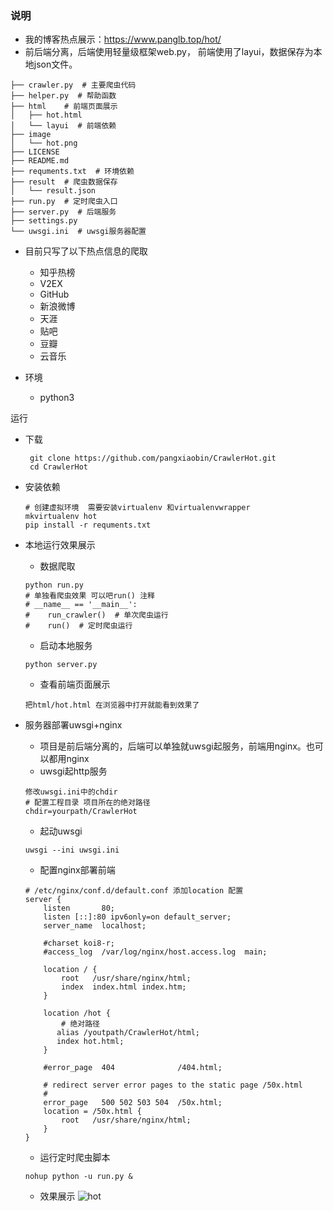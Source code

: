 ### 说明
- 我的博客热点展示：https://www.panglb.top/hot/
- 前后端分离，后端使用轻量级框架web.py， 前端使用了layui，数据保存为本地json文件。
```shell
├── crawler.py  # 主要爬虫代码
├── helper.py  # 帮助函数
├── html    # 前端页面展示
│   ├── hot.html
│   └── layui  # 前端依赖
├── image
│   └── hot.png
├── LICENSE
├── README.md
├── requments.txt  # 环境依赖
├── result  # 爬虫数据保存
│   └── result.json
├── run.py  # 定时爬虫入口
├── server.py  # 后端服务
├── settings.py
└── uwsgi.ini  # uwsgi服务器配置
```

- 目前只写了以下热点信息的爬取

  - 知乎热榜
  - V2EX
  - GitHub
  - 新浪微博
  - 天涯
  - 贴吧
  - 豆瓣
  - 云音乐

- 环境

  - python3

运行

- 下载

  ```shell
   git clone https://github.com/pangxiaobin/CrawlerHot.git
   cd CrawlerHot
  ```

- 安装依赖

  ```shell
  # 创建虚拟环境  需要安装virtualenv 和virtualenvwrapper
  mkvirtualenv hot
  pip install -r requments.txt
  ```

- 本地运行效果展示

  - 数据爬取

  ```shell
  python run.py
  # 单独看爬虫效果 可以吧run() 注释
  # __name__ == '__main__':
  #    run_crawler()  # 单次爬虫运行
  #    run()  # 定时爬虫运行
  ```

  - 启动本地服务

  ```shell
  python server.py
  ```

  - 查看前端页面展示 

  ```
  把html/hot.html 在浏览器中打开就能看到效果了
  ```

- 服务器部署uwsgi+nginx 

  - 项目是前后端分离的，后端可以单独就uwsgi起服务，前端用nginx。也可以都用nginx
  - uwsgi起http服务

  ```uwsgi
  修改uwsgi.ini中的chdir
  # 配置工程目录 项目所在的绝对路径
  chdir=yourpath/CrawlerHot
  ```

  - 起动uwsgi

  ```shell
  uwsgi --ini uwsgi.ini
  ```

  - 配置nginx部署前端

  ```nginx
  # /etc/nginx/conf.d/default.conf 添加location 配置
  server {
      listen       80;
      listen [::]:80 ipv6only=on default_server;
      server_name  localhost;
  
      #charset koi8-r;
      #access_log  /var/log/nginx/host.access.log  main;
  
      location / {
          root   /usr/share/nginx/html;
          index  index.html index.htm;
      }
      
      location /hot {
          # 绝对路径
         alias /youtpath/CrawlerHot/html;
         index hot.html;
      }
      
      #error_page  404              /404.html;
  
      # redirect server error pages to the static page /50x.html
      #
      error_page   500 502 503 504  /50x.html;
      location = /50x.html {
          root   /usr/share/nginx/html;
      }
  }
  ```

  - 运行定时爬虫脚本

  ```shell
  nohup python -u run.py &  
  ```

    - 效果展示
    ![hot](https://github.com/pangxiaobin/CrawlerHot/raw/master/image/hot.png)





